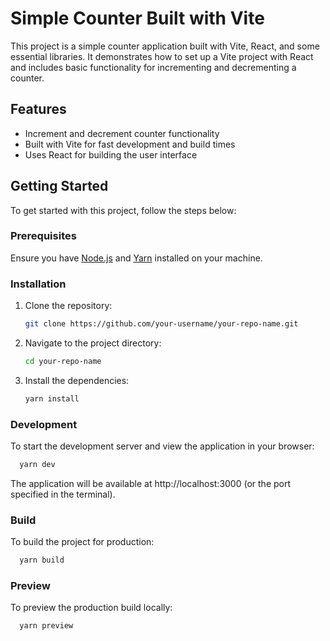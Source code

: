 # Simple Counter Built with Vite

This project is a simple counter application built with Vite, React, and some essential libraries. It demonstrates how to set up a Vite project with React and includes basic functionality for incrementing and decrementing a counter.

## Features

- Increment and decrement counter functionality
- Built with Vite for fast development and build times
- Uses React for building the user interface

## Getting Started

To get started with this project, follow the steps below:

### Prerequisites

Ensure you have [Node.js](https://nodejs.org/) and [Yarn](https://yarnpkg.com/) installed on your machine.

### Installation

1. Clone the repository:

   ```bash
   git clone https://github.com/your-username/your-repo-name.git
   ```
2. Navigate to the project directory:
    ```bash
   cd your-repo-name
   ```
3. Install the dependencies:
    ```bash
   yarn install
   ```
### Development
To start the development server and view the application in your browser:
 ```bash
   yarn dev
   ```
The application will be available at http://localhost:3000 (or the port specified in the terminal).
### Build
To build the project for production:
 ```bash
   yarn build
   ```
### Preview
To preview the production build locally:
 ```bash
   yarn preview
   ```
